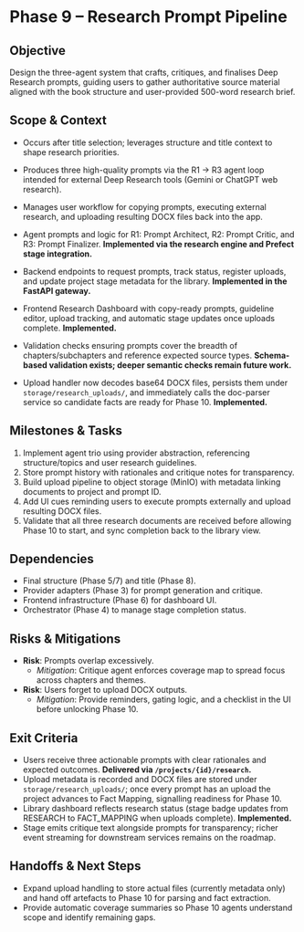 # Phase 9 – Research Prompt Pipeline

## Objective
Design the three-agent system that crafts, critiques, and finalises Deep Research prompts, guiding users to gather authoritative source material aligned with the book structure and user-provided 500-word research brief.

## Scope & Context
- Occurs after title selection; leverages structure and title context to shape research priorities.
- Produces three high-quality prompts via the R1 → R3 agent loop intended for external Deep Research tools (Gemini or ChatGPT web research).
- Manages user workflow for copying prompts, executing external research, and uploading resulting DOCX files back into the app.

- Agent prompts and logic for R1: Prompt Architect, R2: Prompt Critic, and R3: Prompt Finalizer. **Implemented via the research engine and Prefect stage integration.**
- Backend endpoints to request prompts, track status, register uploads, and update project stage metadata for the library. **Implemented in the FastAPI gateway.**
- Frontend Research Dashboard with copy-ready prompts, guideline editor, upload tracking, and automatic stage updates once uploads complete. **Implemented.**
- Validation checks ensuring prompts cover the breadth of chapters/subchapters and reference expected source types. **Schema-based validation exists; deeper semantic checks remain future work.**
- Upload handler now decodes base64 DOCX files, persists them under `storage/research_uploads/`, and immediately calls the doc-parser service so candidate facts are ready for Phase 10. **Implemented.**

## Milestones & Tasks
1. Implement agent trio using provider abstraction, referencing structure/topics and user research guidelines.
2. Store prompt history with rationales and critique notes for transparency.
3. Build upload pipeline to object storage (MinIO) with metadata linking documents to project and prompt ID.
4. Add UI cues reminding users to execute prompts externally and upload resulting DOCX files.
5. Validate that all three research documents are received before allowing Phase 10 to start, and sync completion back to the library view.

## Dependencies
- Final structure (Phase 5/7) and title (Phase 8).
- Provider adapters (Phase 3) for prompt generation and critique.
- Frontend infrastructure (Phase 6) for dashboard UI.
- Orchestrator (Phase 4) to manage stage completion status.

## Risks & Mitigations
- **Risk**: Prompts overlap excessively.
  - *Mitigation*: Critique agent enforces coverage map to spread focus across chapters and themes.
- **Risk**: Users forget to upload DOCX outputs.
  - *Mitigation*: Provide reminders, gating logic, and a checklist in the UI before unlocking Phase 10.

## Exit Criteria
- Users receive three actionable prompts with clear rationales and expected outcomes. **Delivered via `/projects/{id}/research`.**
- Upload metadata is recorded and DOCX files are stored under `storage/research_uploads/`; once every prompt has an upload the project advances to Fact Mapping, signalling readiness for Phase 10.
- Library dashboard reflects research status (stage badge updates from RESEARCH to FACT_MAPPING when uploads complete). **Implemented.**
- Stage emits critique text alongside prompts for transparency; richer event streaming for downstream services remains on the roadmap.

## Handoffs & Next Steps
- Expand upload handling to store actual files (currently metadata only) and hand off artefacts to Phase 10 for parsing and fact extraction.
- Provide automatic coverage summaries so Phase 10 agents understand scope and identify remaining gaps.

